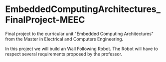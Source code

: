 # EmbeddedComputingArchitectures_FinalProject-MEEC
Final project to the curricular unit "Embedded Computing Architectures" from the Master in Electrical and Computers Engineering.


In this project we will build an Wall Following Robot. The Robot will have to respect several requirements proposed by the professor.
